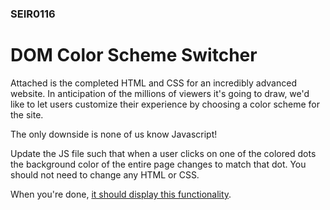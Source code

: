 ### SEIR0116

# DOM Color Scheme Switcher

Attached is the completed HTML and CSS for an incredibly advanced website. In anticipation of the millions of viewers it's going to draw, we'd like to let users customize their experience by choosing a color scheme for the site.

The only downside is none of us know Javascript!

Update the JS file such that when a user clicks on one of the colored dots the background color of the entire page changes to match that dot. You should not need to change any HTML or CSS.

When you're done, [it should display this functionality](https://git.generalassemb.ly/pages/ga-wdi-exercises/color-scheme-switcher/).
